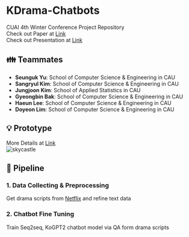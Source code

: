 # KDrama-Chatbots
CUAI 4th Winter Conference Project Repository   
Check out Paper at [Link](https://github.com/woog2ee/KDrama-Chatbots/blob/main/CUAI%20%EB%8F%99%EA%B3%84%20%EC%BB%A8%ED%8D%BC%EB%9F%B0%EC%8A%A4%20Short%20Paper%20NLP%ED%8C%80.pdf)   
Check out Presentation at [Link](https://github.com/woog2ee/KDrama-Chatbots/blob/main/CUAI%20%EB%8F%99%EA%B3%84%20%EC%BB%A8%ED%8D%BC%EB%9F%B0%EC%8A%A4%20Presentation%20NLP%ED%8C%80.pdf)   

## 👪 Teammates
- **Seunguk Yu**: School of Computer Science & Engineering in CAU   
- **Sangryul Kim**: School of Computer Science & Engineering in CAU   
- **Jungjoon Kim**: School of Applied Statistics in CAU   
- **Gyeongbin Bak**: School of Computer Science & Engineering in CAU
- **Haeun Lee**: School of Computer Science & Engineering in CAU
- **Doyeon Lim**: School of Computer Science & Engineering in CAU

## 💡 Prototype
More Details at [Link](https://github.com/woog2ee/KDrama-Chatbots/tree/main/models/KoGPT2)   
![skycastle](https://user-images.githubusercontent.com/80081987/150994505-96a96c56-6753-4d19-8c2e-49e5134c7d20.png)

## 🚂 Pipeline
### 1. Data Collecting & Preprocessing
Get drama scripts from [Netflix](https://www.netflix.com) and refine text data

### 2. Chatbot Fine Tuning
Train Seq2seq, KoGPT2 chatbot model via QA form drama scripts
